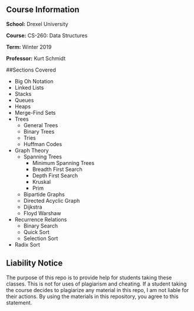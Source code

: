 ## Course Information

**School:** Drexel University

**Course:** CS-260: Data Structures

**Term:** Winter 2019

**Professor:** Kurt Schmidt

##Sections Covered
- Big Oh Notation
- Linked Lists
- Stacks
- Queues
- Heaps
- Merge-Find Sets
- Trees
  - General Trees
  - Binary Trees
  - Tries
  - Huffman Codes
- Graph Theory
  - Spanning Trees
    - Minimum Spanning Trees
    - Breadth First Search
    - Depth First Search
    - Kruskal
    - Prim
  - Bipartide Graphs
  - Directed Acyclic Graph
  - Dijkstra
  - Floyd Warshaw
- Recurrence Relations
  - Binary Search
  - Quick Sort
  - Selection Sort
- Radix Sort

## Liability Notice
The purpose of this repo is to provide help for students taking these classes.
This is not for uses of plagiarism and cheating.
If a student taking the course decides to plagiarize any material in this repo,
I am not liable for their actions.
By using the materials in this repository, you agree to this statement.
